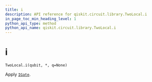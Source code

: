 ```yaml
---
title: i
description: API reference for qiskit.circuit.library.TwoLocal.i
in_page_toc_min_heading_level: 1
python_api_type: method
python_api_name: qiskit.circuit.library.TwoLocal.i
---
```


# i

<span id="qiskit.circuit.library.TwoLocal.i" />

`TwoLocal.i(qubit, *, q=None)`

Apply [`IGate`](qiskit.circuit.library.IGate "qiskit.circuit.library.IGate").

